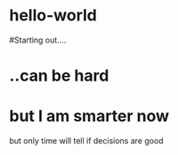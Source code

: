 # hello-world
#Starting out....
# ..can be hard
# but I am smarter now
but only time will tell if decisions are good
